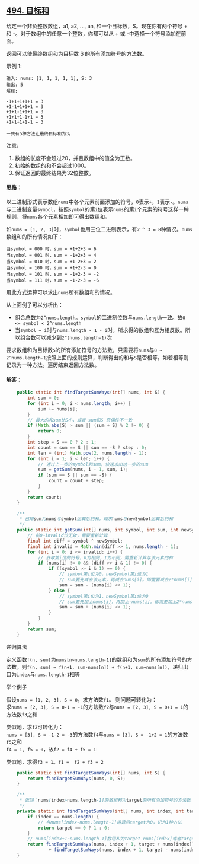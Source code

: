 ## [494. 目标和](https://leetcode-cn.com/problems/target-sum/)
给定一个非负整数数组，a1, a2, ..., an, 和一个目标数，S。现在你有两个符号 + 和 -。对于数组中的任意一个整数，你都可以从 + 或 -中选择一个符号添加在前面。

返回可以使最终数组和为目标数 S 的所有添加符号的方法数。

示例 1:
```
输入: nums: [1, 1, 1, 1, 1], S: 3
输出: 5
解释: 

-1+1+1+1+1 = 3
+1-1+1+1+1 = 3
+1+1-1+1+1 = 3
+1+1+1-1+1 = 3
+1+1+1+1-1 = 3

一共有5种方法让最终目标和为3。
```
注意:

1. 数组的长度不会超过20，并且数组中的值全为正数。
2. 初始的数组的和不会超过1000。
3. 保证返回的最终结果为32位整数。

#### 思路：
以二进制形式表示数组`nums`中各个元素前面添加的符号，`0`表示`+`，`1`表示`-`。`nums`与二进制变量`symbol`，按照`symbol`的第`i`位表示`nums`的第`i`个元素的符号这样一种规则，将`nums`各个元素相加即可得出数组和。

如`nums = [1, 2, 3]`时，`symbol`也用三位二进制表示，有`2 ^ 3 = 8`种情况。`nums`数组和的所有情况如下：

```
当symbol = 000 时，sum = +1+2+3 = 6
当symbol = 001 时，sum = -1+2+3 = 4
当symbol = 010 时，sum = +1-2+3 = 2
当symbol = 100 时，sum = +1+2-3 = 0
当symbol = 101 时，sum = -1+2-3 = -2
当symbol = 111 时，sum = -1-2-3 = -6
```

用此方式运算可以求出`nums`所有数组和的情况。

从上面例子可以分析出：

* 组合总数为`2^nums.length`。`symbol`的二进制位数与`nums.length`一致。故`0 <= symbol < 2^nums.length`
* 当`symbol = i`时与`nums.length - 1 - i`时，所求得的数组和互为相反数。所以组合数可以减少到`2^(nums.length-1)`次

要求数组和为目标数`S`的所有添加符号的方法数，只需要将`nums`与`0 ~ 2^nums.length-1`按照上面的规则运算，判断得出的和与`S`是否相等。如若相等则记录为一种方法。遍历结束返回方法数。

#### 解答：
```Java
    public static int findTargetSumWays(int[] nums, int S) {
        int sum = 0;
        for (int i = 0; i < nums.length; i++) {
            sum += nums[i];
        }
        // 最大的和sum比S小，或者 sum和S 奇偶性不一致
        if (Math.abs(S) > sum || (sum + S) % 2 != 0) {
            return 0;
        }
        int step = S == 0 ? 2 : 1;
        int count = sum == S || sum == -S ? step : 0;
        int len = (int) Math.pow(2, nums.length - 1);
        for (int i = 1; i < len; i++) {
            // 通过上一步的symbol和sum，快速求出这一步的sum
            sum = getSum(nums, i - 1, sum, i);
            if (sum == S || sum == -S) {
                count = count + step;
            }
        }
        return count;
    }

    /**
     * 已知sum为nums与symbol运算后的和。现求nums与newSymbol运算后的和
     */
    public static int getSum(int[] nums, int symbol, int sum, int newSymbol) {
        // 前0~invalid位无效，需要重新计算
        final int diff = symbol ^ newSymbol;
        final int invalid = Math.min(diff >> 1, nums.length - 1);
        for (int i = 0; i <= invalid; i++) {
            // 获取第i位的符号，0为相同，1为不同，需重新计算与该元素的和
            if (nums[i] != 0 && (diff >> i & 1) != 0) {
                if ((symbol >> i & 1) == 0) {
                    // symbol第i位为0，newSymbol第i位为1
                    // sum要先减去该元素，再减去nums[i]。即需要减去2*nums[i]
                    sum = sum - (nums[i] << 1);
                } else {
                    // symbol第i位为1，newSymbol第i位为0
                    // sum要先加上nums[i]，再加上-nums[i]。即需要加上2*nums[i]
                    sum = sum + (nums[i] << 1);
                }
            }
        }
        return sum;
    }
```

递归算法

定义函数`f(n, sum)`为`nums[n~nums.length-1]`的数组和为`sum`的所有添加符号的方法数。则`f(n, sum) = f(n+1, sum-nums[n]) + f(n+1, sum+nums[n])`，递归出口为`index`与`nums.length-1`相等

举个例子

假设`nums = [1, 2, 3], S = 0`，求方法数`f1`。 则问题可转化为：  
求`nums = [2, 3], S = 0-1 = -1`的方法数`f2`与`nums = [2, 3], S = 0+1 = 1`的方法数`f3`之和

类似地，求`f2`可转化为：  
`nums = [3], S = -1-2 = -3`的方法数`f4`与`nums = [3], S = -1+2 = 1`的方法数`f5`之和  
`f4 = 1, f5 = 0`，故`f2 = f4 + f5 = 1`

类似地，求得`f3 = 1`。`f1 =  f2 + f3 = 2`

```Java
    public static int findTargetSumWays(int[] nums, int S) {
        return findTargetSumWays(nums, 0, S);
    }

    /**
     * 返回：nums[index~nums.length-1]的数组和为target的所有添加符号的方法数
     */
    private static int findTargetSumWays(int[] nums, int index, int target) {
        if (index == nums.length) {
            // 与nums[index~nums.length-1]运算后target为0，记为1种方法
            return target == 0 ? 1 : 0;
        }
        // nums[index+1~nums.length-1]数组和为target-nums[index]或者target+nums[index]的方法数
        return findTargetSumWays(nums, index + 1, target + nums[index])
                + findTargetSumWays(nums, index + 1, target - nums[index]);
    }
```